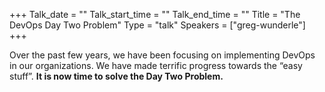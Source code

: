+++
Talk_date = ""
Talk_start_time = ""
Talk_end_time = ""
Title = "The DevOps Day Two Problem"
Type = "talk"
Speakers = ["greg-wunderle"]
+++

Over the past few years, we have been focusing on implementing DevOps in our organizations. We have made terrific progress towards the “easy stuff”. **It is now time to solve the Day Two Problem.**